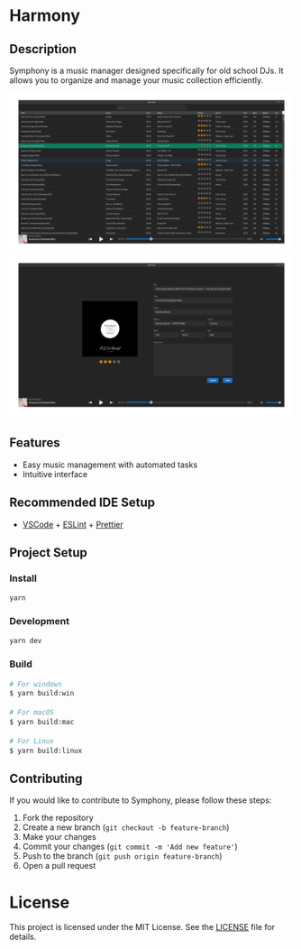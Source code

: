 # Harmony

## Description

Symphony is a music manager designed specifically for old school DJs. It allows you to organize and manage your music collection efficiently.

![harmony main](./img/harmony1.png) ![harmony track edition](./img/harmony2.png)

## Features

- Easy music management with automated tasks
- Intuitive interface

## Recommended IDE Setup

- [VSCode](https://code.visualstudio.com/) + [ESLint](https://marketplace.visualstudio.com/items?itemName=dbaeumer.vscode-eslint) + [Prettier](https://marketplace.visualstudio.com/items?itemName=esbenp.prettier-vscode)

## Project Setup

### Install

```bash
yarn
```

### Development

```bash
yarn dev
```

### Build

```bash
# For windows
$ yarn build:win

# For macOS
$ yarn build:mac

# For Linux
$ yarn build:linux
```

## Contributing

If you would like to contribute to Symphony, please follow these steps:

1. Fork the repository
2. Create a new branch (`git checkout -b feature-branch`)
3. Make your changes
4. Commit your changes (`git commit -m 'Add new feature'`)
5. Push to the branch (`git push origin feature-branch`)
6. Open a pull request

# License

This project is licensed under the MIT License. See the [LICENSE](LICENSE) file for details.
